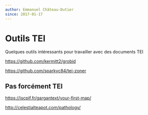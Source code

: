 ```yaml
---
author: Emmanuel Château-Dutier
since: 2017-01-17
---
```

# Outils TEI

Quelques outils intéressants pour travailler avec des documents TEI

https://github.com/kermitt2/grobid

https://github.com/sparkyc84/tei-zoner



## Pas forcément TEI

https://iscpif.fr/gargantext/your-first-map/

http://celestialteapot.com/pathology/